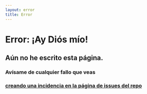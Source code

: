 ```yaml
---
layout: error
title: Error
---
```

# Error: ¡Ay Diós mío!

## Aún no he escrito esta página. 

### Avísame de cualquier fallo que veas 
### [creando una incidencia en la página de issues del repo](https://github.com/ULL-MII-SYTWS-1920/ull-mii-sytws-1920.github.io/issues/new)



<div>


<style>
img, #quote {
  display: block;
  margin-left: auto;
  margin-right: auto;
}
</style>


<div id="comment-cat"></div>
<div id="cat"></div>
<br/>
<div id="quote"></div>


<script type="text/javascript">

/*
  https://docs.thecatapi.com/ 
*/
const URL = 'https://api.thecatapi.com/v1/images/search?size=full';

(async function() {
  try {
    
    // CAT 
    let divTitle = document.getElementById("comment-cat");
    
    let divcat = document.getElementById("cat");
    let response = await fetch(URL, {
       headers: {
       'x-api-key': "56a4f1cc-7f60-468d-9dba-e4b6f04b7c7d"
       }
    });
    let cat = await response.json();
    // console.log(cat);   
    let img = document.createElement("img");
    let title = document.createElement("h2");
    title.innerText = "Consuélate con un gatito";   
    divTitle.append(title);
    img.src = cat[0].url;
    divcat.appendChild(img);   

    // QUOTE
    const quoteDiv = document.getElementById("quote");
    const quoteRes = await fetch('https://api.quotable.io/random');
    const data = await quoteRes.json();
    quoteDiv.innerHTML = `
    <h2>${data.content}</h2>
    <h3> —${data.author}</h3>
    `;
  }
  catch(e) { 
    console.log(e);
  }
})();
</script>

</div>